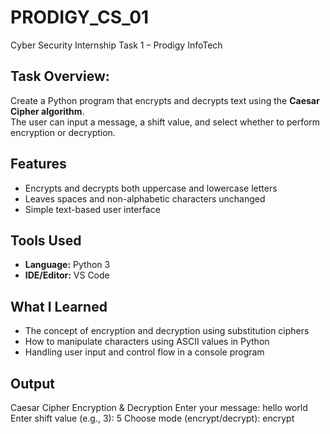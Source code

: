# PRODIGY_CS_01
Cyber Security Internship Task 1 – Prodigy InfoTech 

## Task Overview:

Create a Python program that encrypts and decrypts text using the **Caesar Cipher algorithm**.  
The user can input a message, a shift value, and select whether to perform encryption or decryption.

## Features
- Encrypts and decrypts both uppercase and lowercase letters  
- Leaves spaces and non-alphabetic characters unchanged  
- Simple text-based user interface  

## Tools Used
- **Language:** Python 3  
- **IDE/Editor:** VS Code

 ## What I Learned
- The concept of encryption and decryption using substitution ciphers  
- How to manipulate characters using ASCII values in Python  
- Handling user input and control flow in a console program 

## Output 
Caesar Cipher Encryption & Decryption
Enter your message: hello world
Enter shift value (e.g., 3): 5
Choose mode (encrypt/decrypt): encrypt

